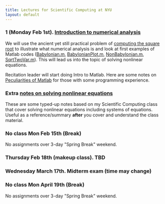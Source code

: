 ```yaml
---
title: Lectures for Scientific Computing at NYU
layout: default
---
```


### 1 (Monday Feb 1st). [Introduction to numerical analysis](Lectures/Introduction.pdf)

We will use the ancient yet still practical problem of [computing the square root](https://en.wikipedia.org/wiki/Methods_of_computing_square_roots#Babylonian_method) to illustrate what numerical analysis is and look at first examples of Matlab codes ([Babylonian.m](Matlab/Nonlinear/Babylonian.m),  [BabylonianPlot.m](Matlab/Nonlinear/BabylonianPlot.m), [NonBabylonian.m](Matlab/Nonlinear/NonBabylonian.m), [SqrtTwoVar.m](Matlab/Nonlinear/SqrtTwoVar.m)). This will lead us into the topic of solving nonlinear equations.

Recitation leader will start doing Intro to Matlab. Here are some notes on [Peculiarities of Matlab](Lectures/Matlab.pdf) for those with some programming experience.

### Extra [notes on solving nonlinear equations](Lectures/Nonlinear1D.pdf)

These are some typed-up notes based on my Scientific Computing class that cover solving nonlinear equations including systems of equations. Useful as a reference/summary **after** you cover and understand the class material.

### No class Mon Feb 15th (Break)
No assignments over 3-day "Spring Break" weekend.

### Thursday Feb 18th (makeup class). TBD

### Wednesday March 17th. Midterm exam (time may change)

### No class Mon April 19th (Break)
No assignments over 3-day "Spring Break" weekend.

